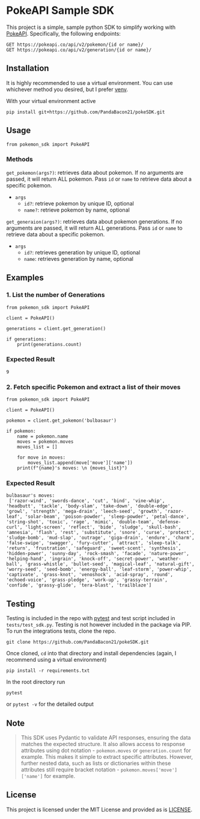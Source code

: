 # PokeAPI Sample SDK

This project is a simple, sample python SDK to simplify working with [PokeAPI](https://pokeapi.co/docs/v2#info). Specifically, the following endpoints:

```
GET https://pokeapi.co/api/v2/pokemon/{id or name}/
GET https://pokeapi.co/api/v2/generation/{id or name}/
```

## Installation

It is highly recommended to use a virtual environment. You can use whichever method you desired, but I prefer [venv](https://docs.python.org/3/library/venv.html).

With your virtual environment active

```
pip install git+https://github.com/PandaBacon21/pokeSDK.git
```

## Usage

```
from pokemon_sdk import PokeAPI
```

### Methods

`get_pokemon(args?)`: retrieves data about pokemon. If no arguments are passed, it will return ALL pokemon. Pass `id` or `name` to retrieve data about a specific pokemon.

- `args`
  - `id?`: retrieve pokemon by unique ID, optional
  - `name?`: retrieve pokemon by name, optional

`get_generaion(args?)`: retrieves data about pokemon generations. If no arguments are passed, it will return ALL generations. Pass `id` or `name` to retrieve data about a specific pokemon.

- `args`
  - `id?`: retrieves generation by unique ID, optional
  - `name`: retrieves generation by name, optional

## Examples

### 1. List the number of Generations

```
from pokemon_sdk import PokeAPI

client = PokeAPI()

generations = client.get_generation()

if generations:
    print(generations.count)
```

### Expected Result

```
9
```

### 2. Fetch specific Pokemon and extract a list of their moves

```
from pokemon_sdk import PokeAPI

client = PokeAPI()

pokemon = client.get_pokemon('bulbasaur')

if pokemon:
    name = pokemon.name
    moves = pokemon.moves
    moves_list = []

    for move in moves:
        moves_list.append(move['move']['name'])
    print(f"{name}'s moves: \n {moves_list}")

```

### Expected Result

```
bulbasaur's moves:
 ['razor-wind', 'swords-dance', 'cut', 'bind', 'vine-whip', 'headbutt', 'tackle', 'body-slam', 'take-down', 'double-edge', 'growl', 'strength', 'mega-drain', 'leech-seed', 'growth', 'razor-leaf', 'solar-beam', 'poison-powder', 'sleep-powder', 'petal-dance', 'string-shot', 'toxic', 'rage', 'mimic', 'double-team', 'defense-curl', 'light-screen', 'reflect', 'bide', 'sludge', 'skull-bash', 'amnesia', 'flash', 'rest', 'substitute', 'snore', 'curse', 'protect', 'sludge-bomb', 'mud-slap', 'outrage', 'giga-drain', 'endure', 'charm', 'false-swipe', 'swagger', 'fury-cutter', 'attract', 'sleep-talk', 'return', 'frustration', 'safeguard', 'sweet-scent', 'synthesis', 'hidden-power', 'sunny-day', 'rock-smash', 'facade', 'nature-power', 'helping-hand', 'ingrain', 'knock-off', 'secret-power', 'weather-ball', 'grass-whistle', 'bullet-seed', 'magical-leaf', 'natural-gift', 'worry-seed', 'seed-bomb', 'energy-ball', 'leaf-storm', 'power-whip', 'captivate', 'grass-knot', 'venoshock', 'acid-spray', 'round', 'echoed-voice', 'grass-pledge', 'work-up', 'grassy-terrain', 'confide', 'grassy-glide', 'tera-blast', 'trailblaze']
```

## Testing

Testing is included in the repo with [pytest](https://docs.pytest.org/en/stable/) and test script included in `tests/test_sdk.py`. Testing is not however included in the package via PIP. To run the integrations tests, clone the repo.

```
git clone https://github.com/PandaBacon21/pokeSDK.git
```

Once cloned, `cd` into that directory and install dependencies (again, I recommend using a virtual environment)

```
pip install -r requirements.txt
```

In the root directory run

```
pytest
```

or `pytest -v` for the detailed output

## Note

> This SDK uses Pydantic to validate API responses, ensuring the data matches the expected structure. It also allows access to response attributes using dot notation - `pokemon.moves` or `generation.count` for example. This makes it simple to extract specific attributes. However, further nested data, such as lists or dictionaries within these attributes still require bracket notation - `pokemon.moves['move']['name']` for example.

## License

This project is licensed under the MIT License and provided as is [LICENSE](LICENSE).
